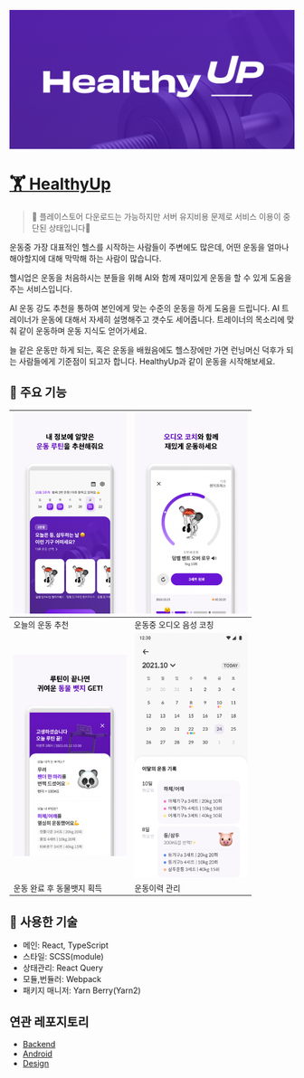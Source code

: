 ![HealthyUp](public/readme/HealthyUpThumbnail.png)

# [🏋️ HealthyUp](https://play.google.com/store/apps/details?id=com.mashup.healthyup)

> 🚨 플레이스토어 다운로드는 가능하지만 서버 유지비용 문제로 서비스 이용이 중단된 상태입니다🥲

운동중 가장 대표적인 헬스를 시작하는 사람들이 주변에도 많은데, 어떤 운동을 얼마나 해야할지에 대해 막막해 하는 사람이 많습니다.

헬시업은 운동을 처음하시는 분들을 위해 AI와 함께 재미있게 운동을 할 수 있게 도움을 주는 서비스입니다.

AI 운동 강도 추천을 통하여 본인에게 맞는 수준의 운동을 하게 도움을 드립니다.
AI 트레이너가 운동에 대해서 자세히 설명해주고 갯수도 세어줍니다. 트레이너의 목소리에 맞춰 같이 운동하며 운동 지식도 얻어가세요.

늘 같은 운동만 하게 되는, 혹은 운동을 배웠음에도 헬스장에만 가면 런닝머신 덕후가 되는 사람들에게 기준점이 되고자 합니다. HealthyUp과 같이 운동을 시작해보세요.

## 🚀 주요 기능

| <img width="200px" src="public/readme/운동추천.png"> | <img width="200px" src="public/readme/오디오코치.png"> |
| ---------------------------------------------------- | ------------------------------------------------------ |
| 오늘의 운동 추천                                     | 운동중 오디오 음성 코칭                                |
| <img width="200px" src="public/readme/동물뱃지.png"> | <img width="200px" src="public/readme/이력관리.png">   |
| 운동 완료 후 동물뱃지 획득                           | 운동이력 관리                                          |

## 🔧 사용한 기술

- 메인: React, TypeScript
- 스타일: SCSS(module)
- 상태관리: React Query
- 모듈,번듈러: Webpack
- 패키지 매니저: Yarn Berry(Yarn2)

## 연관 레포지토리

- [Backend](https://github.com/mash-up-kr/HellTaBus_Backend)
- [Android](https://github.com/mash-up-kr/HellTaBus_Android)
- [Design](https://github.com/mash-up-kr/HellTaBus_Design)
